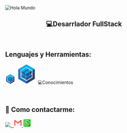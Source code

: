 ![Hola Mundo](https://github.com/FerreyraLautaro/FerreyraLautaro/blob/master/assets/holamundo.gif)

<h2 align="center">
  💻Desarrlador FullStack
</h2>

&nbsp;&nbsp;

## Lenguajes y Herramientas:

<p  width='40%' align="center">

<a><img src="https://github.com/FerreyraLautaro/FerreyraLautaro/blob/master/icons/sequelize32px.png"></a>
<a><img src="https://github.com/FerreyraLautaro/FerreyraLautaro/blob/master/icons/sequelize64px.png"></a>
💻Conocimientos

</p>

&nbsp;

## :paperclip: Como contactarme:

<span>
<a href="https://www.linkedin.com/in/lautaro-ferreyra-6713201ba/" target="_blank"><img width="5%" src="https://github.com/FerreyraLautaro/FerreyraLautaro/blob/master/icons/linkedIn.png"> &nbsp;
<a href="mailto:ferreyralautaro69@gmail.com" target="_blank" ><img width="5%" src="https://github.com/FerreyraLautaro/FerreyraLautaro/blob/master/icons/gmail.png">
<a href="https://api.whatsapp.com/send?phone=3513348627" target="_blank" ><img width="5%" src="https://github.com/FerreyraLautaro/FerreyraLautaro/blob/master/icons/wsp.png">
</span>
